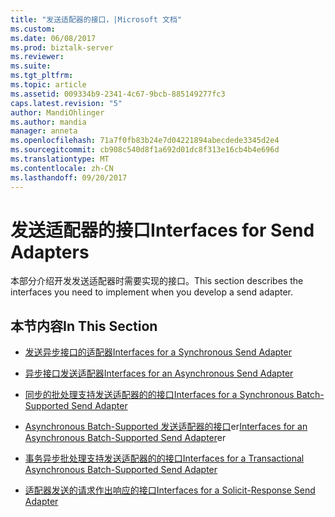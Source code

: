 ```yaml
---
title: "发送适配器的接口，|Microsoft 文档"
ms.custom: 
ms.date: 06/08/2017
ms.prod: biztalk-server
ms.reviewer: 
ms.suite: 
ms.tgt_pltfrm: 
ms.topic: article
ms.assetid: 009334b9-2341-4c67-9bcb-885149277fc3
caps.latest.revision: "5"
author: MandiOhlinger
ms.author: mandia
manager: anneta
ms.openlocfilehash: 71a7f0fb83b24e7d04221894abecdede3345d2e4
ms.sourcegitcommit: cb908c540d8f1a692d01dc8f313e16cb4b4e696d
ms.translationtype: MT
ms.contentlocale: zh-CN
ms.lasthandoff: 09/20/2017
---
```

# <a name="interfaces-for-send-adapters"></a><span data-ttu-id="41416-102">发送适配器的接口</span><span class="sxs-lookup"><span data-stu-id="41416-102">Interfaces for Send Adapters</span></span>
<span data-ttu-id="41416-103">本部分介绍开发发送适配器时需要实现的接口。</span><span class="sxs-lookup"><span data-stu-id="41416-103">This section describes the interfaces you need to implement when you develop a send adapter.</span></span>  
  
## <a name="in-this-section"></a><span data-ttu-id="41416-104">本节内容</span><span class="sxs-lookup"><span data-stu-id="41416-104">In This Section</span></span>  
  
-   [<span data-ttu-id="41416-105">发送异步接口的适配器</span><span class="sxs-lookup"><span data-stu-id="41416-105">Interfaces for a Synchronous Send Adapter</span></span>](../core/interfaces-for-a-synchronous-send-adapter.md)  
  
-   [<span data-ttu-id="41416-106">异步接口发送适配器</span><span class="sxs-lookup"><span data-stu-id="41416-106">Interfaces for an Asynchronous Send Adapter</span></span>](../core/interfaces-for-an-asynchronous-send-adapter.md)  
  
-   [<span data-ttu-id="41416-107">同步的批处理支持发送适配器的的接口</span><span class="sxs-lookup"><span data-stu-id="41416-107">Interfaces for a Synchronous Batch-Supported Send Adapter</span></span>](../core/interfaces-for-a-synchronous-batch-supported-send-adapter.md)  
  
-   <span data-ttu-id="41416-108">[Asynchronous Batch-Supported 发送适配器的接口](../core/interfaces-for-an-asynchronous-batch-supported-send-adapter.md)er</span><span class="sxs-lookup"><span data-stu-id="41416-108">[Interfaces for an Asynchronous Batch-Supported Send Adapter](../core/interfaces-for-an-asynchronous-batch-supported-send-adapter.md)er</span></span>  
  
-   [<span data-ttu-id="41416-109">事务异步批处理支持发送适配器的的接口</span><span class="sxs-lookup"><span data-stu-id="41416-109">Interfaces for a Transactional Asynchronous Batch-Supported Send Adapter</span></span>](../core/interfaces-for-a-transactional-asynchronous-batch-supported-send-adapter.md)  
  
-   [<span data-ttu-id="41416-110">适配器发送的请求作出响应的接口</span><span class="sxs-lookup"><span data-stu-id="41416-110">Interfaces for a Solicit-Response Send Adapter</span></span>](../core/interfaces-for-a-solicit-response-send-adapter.md)